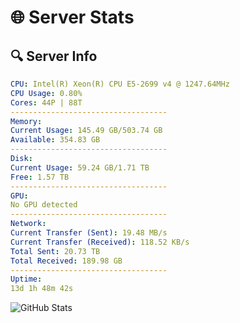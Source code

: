 # 🌐 Server Stats
## 🔍 Server Info
```yaml
CPU: Intel(R) Xeon(R) CPU E5-2699 v4 @ 1247.64MHz
CPU Usage: 0.80%
Cores: 44P | 88T
-----------------------------------
Memory:
Current Usage: 145.49 GB/503.74 GB
Available: 354.83 GB
-----------------------------------
Disk:
Current Usage: 59.24 GB/1.71 TB
Free: 1.57 TB
-----------------------------------
GPU:
No GPU detected
-----------------------------------
Network:
Current Transfer (Sent): 19.48 MB/s
Current Transfer (Received): 118.52 KB/s
Total Sent: 20.73 TB
Total Received: 189.98 GB
-----------------------------------
Uptime:
13d 1h 48m 42s
```
![GitHub Stats](https://img.shields.io/badge/Updated-2025-03-20_23:11:31-blue)